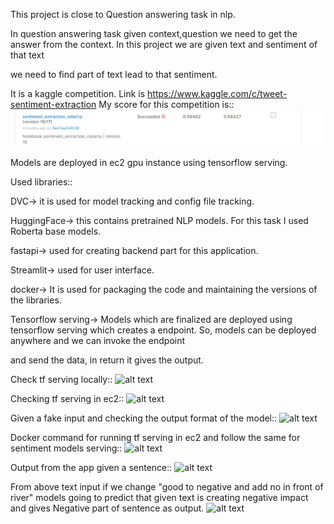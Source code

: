 This project is close to Question answering task in nlp.

In question answering task given context,question we need to get the answer from the context. In this project we are given text and sentiment of that text 

we need to find part of text lead to that sentiment.

It is a kaggle competition. Link is https://www.kaggle.com/c/tweet-sentiment-extraction
My score for this competition is::
![alt text](https://github.com/RavitejaBadugu/tes/blob/main/tweet_images/Screenshot%202021-12-20%20202239.png)

Models are deployed in ec2 gpu instance using tensorflow serving.

Used libraries::

DVC-> it is used for model tracking and config file tracking.

HuggingFace-> this contains pretrained NLP models. For this task I used Roberta base models.

fastapi-> used for creating backend part for this application.

Streamlit-> used for user interface.

docker-> It is used for packaging the code and maintaining the versions of the libraries.

Tensorflow serving-> Models which are finalized are deployed using tensorflow serving which creates a endpoint. So, models can be deployed anywhere and we can invoke the endpoint

and send the data, in return it gives the output.

Check tf serving locally::
![alt text](https://github.com/RavitejaBadugu/tweet_sentiment_extraction/blob/main/tweet_images/Inkedupdated_serving_check_locally.jpg)

Checking tf serving in ec2::
![alt text](https://github.com/RavitejaBadugu/tweet_sentiment_extraction/blob/main/tweet_images/Inkedupdated_ec2_serving_exraction_LI.jpg)

Given a fake input and checking the output format of the model::
![alt text](https://github.com/RavitejaBadugu/tweet_sentiment_extraction/blob/main/tweet_images/updated_duplicate_input_extractionjpg.jpg)

Docker command for running tf serving in ec2 and follow the same for sentiment models serving::
![alt text](https://github.com/RavitejaBadugu/tweet_sentiment_extraction/blob/main/tweet_images/updated_tf_serving_docker_ec2_cmd.jpg)

Output from the app given a sentence::
![alt text](https://github.com/RavitejaBadugu/tweet_sentiment_extraction/blob/main/tweet_images/positive_test_sample.png)

From above text input if we change "good to negative and add no in front of river" models going to predict that given text is creating negative impact and gives Negative part of sentence as output.
![alt text](https://github.com/RavitejaBadugu/tweet_sentiment_extraction/blob/main/tweet_images/negative_test_sample.png)




